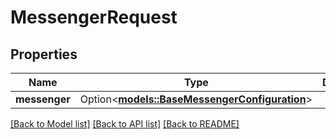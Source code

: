 # MessengerRequest

## Properties

Name | Type | Description | Notes
------------ | ------------- | ------------- | -------------
**messenger** | Option<[**models::BaseMessengerConfiguration**](BaseMessengerConfiguration.md)> |  | [optional]

[[Back to Model list]](../README.md#documentation-for-models) [[Back to API list]](../README.md#documentation-for-api-endpoints) [[Back to README]](../README.md)


